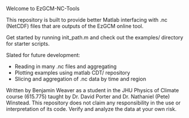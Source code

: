 Welcome to EzGCM-NC-Tools

This repository is built to provide better Matlab interfacing with .nc (NetCDF) files that are outputs of the EzGCM online tool.

Get started by running init_path.m and check out the examples/ directory for starter scripts.

Slated for future development:
* Reading in many .nc files and aggregating
* Plotting examples using matlab CDT/ repository
* Slicing and aggregation of .nc data by time and region


Written by Benjamin Weaver as a student in the JHU Physics of Climate course (615.775) taught by Dr. David Porter and Dr. Nathaniel (Pete) Winstead. This repository does not claim any responsibility in the use or interpretation of its code. Verify and analyze the data at your own risk.